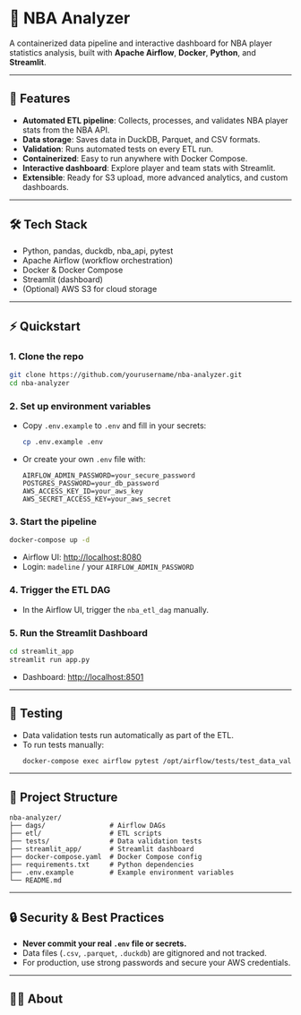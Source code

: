 # 🏀 NBA Analyzer

A containerized data pipeline and interactive dashboard for NBA player statistics analysis, built with **Apache Airflow**, **Docker**, **Python**, and **Streamlit**.

---

## 🚀 Features

- **Automated ETL pipeline**: Collects, processes, and validates NBA player stats from the NBA API.
- **Data storage**: Saves data in DuckDB, Parquet, and CSV formats.
- **Validation**: Runs automated tests on every ETL run.
- **Containerized**: Easy to run anywhere with Docker Compose.
- **Interactive dashboard**: Explore player and team stats with Streamlit.
- **Extensible**: Ready for S3 upload, more advanced analytics, and custom dashboards.

---

## 🛠️ Tech Stack

- Python, pandas, duckdb, nba_api, pytest
- Apache Airflow (workflow orchestration)
- Docker & Docker Compose
- Streamlit (dashboard)
- (Optional) AWS S3 for cloud storage

---

## ⚡ Quickstart

### 1. **Clone the repo**
```bash
git clone https://github.com/yourusername/nba-analyzer.git
cd nba-analyzer
```

### 2. **Set up environment variables**
- Copy `.env.example` to `.env` and fill in your secrets:
  ```bash
  cp .env.example .env
  ```
- Or create your own `.env` file with:
  ```
  AIRFLOW_ADMIN_PASSWORD=your_secure_password
  POSTGRES_PASSWORD=your_db_password
  AWS_ACCESS_KEY_ID=your_aws_key
  AWS_SECRET_ACCESS_KEY=your_aws_secret
  ```

### 3. **Start the pipeline**
```bash
docker-compose up -d
```
- Airflow UI: [http://localhost:8080](http://localhost:8080)
- Login: `madeline` / your `AIRFLOW_ADMIN_PASSWORD`

### 4. **Trigger the ETL DAG**
- In the Airflow UI, trigger the `nba_etl_dag` manually.

### 5. **Run the Streamlit Dashboard**
```bash
cd streamlit_app
streamlit run app.py
```
- Dashboard: [http://localhost:8501](http://localhost:8501)

---

## 🧪 Testing

- Data validation tests run automatically as part of the ETL.
- To run tests manually:
  ```bash
  docker-compose exec airflow pytest /opt/airflow/tests/test_data_validation.py
  ```

---

## 📁 Project Structure

```
nba-analyzer/
├── dags/                # Airflow DAGs
├── etl/                 # ETL scripts
├── tests/               # Data validation tests
├── streamlit_app/       # Streamlit dashboard
├── docker-compose.yaml  # Docker Compose config
├── requirements.txt     # Python dependencies
├── .env.example         # Example environment variables
└── README.md
```

---

## 🔒 Security & Best Practices

- **Never commit your real `.env` file or secrets.**
- Data files (`.csv`, `.parquet`, `.duckdb`) are gitignored and not tracked.
- For production, use strong passwords and secure your AWS credentials.

---

## 🙋‍♀️ About
